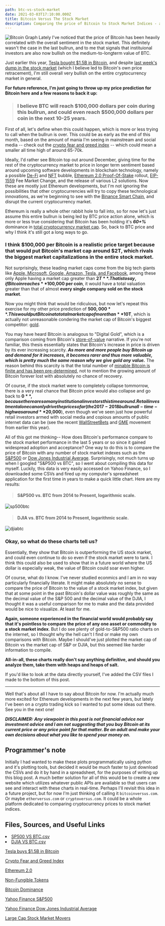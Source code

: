 ```yaml
---
path: btc-vs-stock-market
date: 2021-03-03T17:10:00.000Z
title: Bitcoin Versus The Stock Market
description: Comparing the price of Bitcoin to Stock Market Indices - a pointless yet bullish comparison
---
```


![Bitcoin Graph](https://www.aljazeera.com/wp-content/uploads/2020/11/2020-11-24T133928Z_788862449_RC2P9K9XL48K_RTRMADP_3_CRYPTO-CURRENCIES.jpg?resize=770%2C513)
Lately I've noticed that the price of Bitcoin has been heavily correlated with the overall sentiment in the stock market. This definitely wasn't the case in the last bullrun, and to me that signals that instituional investors are also now bullish on the medium-to-longterm value of BTC. 

Just earlier this year, [Tesla bought $1.5B in Bitcoin](https://www.cnbc.com/2021/02/08/tesla-buys-1point5-billion-in-Bitcoin.html), and despite [last week's dump in the stock market](https://www.cnbc.com/2021/02/24/stock-market-open-to-close-news.html) (which I believe led to Bitcoin's own price retracement), I'm still overall very bullish on the entire cryptocurrency market in general.

**For future reference, I'm just going to throw up my price prediction for Bitcoin here and a few reasons to back it up:**

> ### I believe BTC will reach $100,000 dollars per coin during this bullrun, and could even reach $500,000 dollars per coin in the next 10-25 years.

First of all, let's define when this could happen, which is more or less trying to call when the bullrun is over. This could be as early as the end of this month, based on the amount of mania I'm seeing in mainstream and social media -- check out the [crypto fear and greed index](https://alternative.me/crypto/fear-and-greed-index/) -- which could mean a smaller all time high of around 65-70k. 

Ideally, I'd rather see Bitcoin top out around December, giving time for the rest of the cryptocurrency market to price in longer term sentiment based around upcoming software developments in blockchain technology, namely a possible [De-Fi](https://en.wikipedia.org/wiki/Decentralized_finance) and [NFT](https://en.wikipedia.org/wiki/Non-fungible_token) bubble, [Ethereum 2.0 Proof-Of-Stake](https://ethereum.org/en/eth2/) rollout, [EIP-1559](https://github.com/ethereum/EIPs/blob/master/EIPS/eip-1559.md) Fee Market Change, and the release of various L2 solutions. Now these are mostly just Ethereum developments, but I'm not ignoring the possibilities that other cryptocurrencies will try to copy these technological innovations, as we're beginning to see with the [Binance Smart Chain](https://docs.binance.org/faq/bsc/bsc.html), and disrupt the current cryptocurrency market.

Ethereum is really a whole other rabbit hole to fall into, so for now let's just assume this entire bullrun is being led by BTC price action alone, which is more or less true considering that Bitcoin has been holding it's ***60+%*** dominance in [total cryptocurrency market cap](https://coinmarketcap.com/charts/#dominance-percentage). So, back to BTC price and why I think it's still got a long ways to go.

### I think $100,000 per Bitcoin is a realistic price target because that would put Bitcoin's market cap around $2T, which rivals the biggest market capitalizations in the entire stock market.
Not surprisingly, these leading market caps come from the big tech giants like [Apple, Microsoft, Google, Amazon, Tesla, and Facebook](https://www.tradingview.com/markets/stocks-usa/market-movers-large-cap/), among these only Apple having a market cap greater than **$2T**. That is to say, if Bitcoin reaches **$100,000 per coin**, it would have a total valuation greater than that of almost **every single company sold on the stock market**.

Now you might think that would be ridiculous, but now let's repeat this exercise for my other price prediction of **$500,000**. This would put Bitcoin at a total market cap of more than **$10T**, which is actually not unreasonable condering the market cap of Bitcoin's biggest competitor: [gold](https://companiesmarketcap.com/gold/marketcap/).

You may have heard Bitcoin is analogous to "Digital Gold", which is a comparison coming from Bitcoin's [store-of-value](https://en.wikipedia.org/wiki/Store_of_value) narrative. If you're not familiar, this thesis essentially states that Bitcoin's increase in price is driven by its ever increasing scarcity. ***As more and more people buy Bitcoin up and demand for it increases, it becomes rarer and thus more valuable, which is pretty much the same reason why we give gold any value.*** The reason behind this scarcity is that the total number of [minable Bitcoin is finite and has been pre-determined](https://www.blockchain.com/charts/total-bitcoins), not to mention the growing amount of Bitcoin forever lost with absolutely no chance of recovery.

Of course, if the stock market were to completely collapse tommorrow, there is a very real chance that Bitcoin price would also collapse and go back to **$0**, because there are so many institutional investors this time around. Retail investment alone can only drive the price so far (the 2017-2018 bullrun all-time-high was around **$20,000**), even though we've seen just how powerful retail investors armed with social media and copious amounts of public internet data can be (see the recent [WallStreetBets](https://www.reddit.com/r/wallstreetbets/) and [GME](https://en.wikipedia.org/wiki/GameStop_short_squeeze) movement from earlier this year).

All of this got me thinking-- How does Bitcoin's performance compare to the stock market performance in the last 5 years or so since it gained widespread adoption and acceptance? One way to do this is to compare the price of Bitcoin with any number of stock market indexes such as the [S&P500](https://finance.yahoo.com/quote/%5EGSPC/) or [Dow Jones Industrial Average](https://finance.yahoo.com/quote/%5EDJI/). Surprisingly, not much turns up when I googled "S&P500 vs BTC", so I went about compiling this data for myself. Luckily, this data is very easily accessed on Yahoo Finance, so I downloaded some CSVs and fired up my computer's spreadsheet application for the first time in years to make a quick little chart. Here are my results:

> #### S&P500 vs. BTC from 2014 to Present, logarithmic scale.
![sp500btc](/assets/data/sp500btc.jpg)

> #### DJIA vs. BTC from 2014 to Present, logarithmic scale.
![djiabtc](/assets/data/djiabtc.jpg)


### Okay, so what do these charts tell us?
Essentially, they show that Bitcoin is outperforming the US stock market, and could even continue to do so even if the stock market were to tank. I think this could also be used to show that in a future world where the US dollar is especially weak, the value of Bitcoin could soar even  higher. 

Of course, what do I know. I've never studied econmics and I am in no way particularly financially literate. It might make absolutely no sense to compare the price of Bitcoin to the value of a stock market index, but given that at some point in the past Bitcoin's dollar value was roughly the same as the decimal value of the S&P 500 and the decimal value of the DJIA, I thought it was a useful comparison for me to make and the data provided would be nice to visualize. At least for me.

**Again, someone experienced in the financial world would probably say that it's pointless to compare the price of any one asset or commodity to a stock market index**. But I do see plenty of gold-to-S&P500 ratio charts on the internet, so I thought why the hell can't I find or make my own comparisons with Bitcoin. Maybe I should've just plotted the market cap of Bitcoin vs the market cap of S&P or DJIA, but this seemed like harder information to compile. 

**All-in-all, these charts really don't say anything definitive, and should you analyze them, take them with heaps and heaps of salt.**

If you'd like to look at the data directly yourself, I've added the CSV files I made to the bottom of this post.

------------------------------------

Well that's about all I have to say about Bitcoin for now. I'm actually much more excited for Ethereum developments in the next few years, but lately I've been on a crypto trading kick so I wanted to put some ideas out there. See you in the next one!

***DISCLAIMER: Any viewpoint in this post is not financial advice nor investment advice and I am not suggesting that you buy Bitcoin at its current price or any price point for that matter. Be an adult and make your own decisions about what you like to spend your money on.***

## Programmer's note
Initially I had wanted to make these plots programmatically using python and it's plotting tools, but decided it would be much faster to just download the CSVs and do it by hand in a spreadsheet, for the purposes of writing up this blog post. A much better solution for all of this would be to create a new website which utilizes whatever public APIs are available so that users can see and interact with these charts in real-time. Perhaps I'll revisit this idea in a future project, but for now I'm just thinking of calling it `bitcoinversus.com`. Or maybe `etherversus.com` or `cryptoversus.com`. It could be a whole platform dedicated to comparing cryptocurrency prices to stock market indices.

## Files, Sources, and Useful Links
<li><a href="/assets/data/SP500 VS BTC.csv" download>SP500 VS BTC.csv</a></li>
<li><a href="/assets/data/DJIA VS BTC.csv" download>DJIA VS BTC.csv</a></li>

[Tesla buys $1.5B in Bitcoin](https://www.cnbc.com/2021/02/08/tesla-buys-1point5-billion-in-Bitcoin.html)

[Crypto Fear and Greed Index](https://alternative.me/crypto/fear-and-greed-index/)

[Ethereum 2.0](https://ethereum.org/en/eth2/)

[Non-Fungible Tokens](https://en.wikipedia.org/wiki/Non-fungible_token)

[Bitcoin Dominance](https://coinmarketcap.com/charts/#dominance-percentage)

[Yahoo Finance S&P500](https://finance.yahoo.com/quote/%5EGSPC/)

[Yahoo Finance Dow Jones Industrial Average](https://finance.yahoo.com/quote/%5EDJI/)

[Large Cap Stock Market Movers](https://www.tradingview.com/markets/stocks-usa/market-movers-large-cap/)